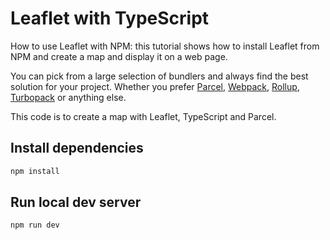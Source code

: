 # Leaflet with TypeScript

How to use Leaflet with NPM: this tutorial shows how to install Leaflet from NPM and create a map and display it on a web page.

You can pick from a large selection of bundlers and always find the best solution for your project. Whether you prefer [Parcel](https://parceljs.org/), [Webpack](https://webpack.js.org/), [Rollup](https://rollupjs.org/), [Turbopack](https://turbo.build/pack) or anything else.

This code is to create a map with Leaflet, TypeScript and Parcel.

## Install dependencies

```bash
npm install
```

## Run local dev server

```bash
npm run dev
```